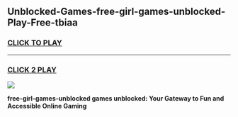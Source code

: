 
## Unblocked-Games-free-girl-games-unblocked-Play-Free-tbiaa
<h3>
<a href="https://premium76.site?title=free-girl-games-unblocked&ref=10A">CLICK TO PLAY</a></h3>
<hr>

<h3>
<a href="https://premium76.site?title=free-girl-games-unblocked&ref=10A">CLICK 2 PLAY</a>
  
</h3>

<a href="https://premium76.site?title=free-girl-games-unblocked&ref=10A"><img src="https://clearcache.store/games.png"></a>


**free-girl-games-unblocked games unblocked: Your Gateway to Fun and Accessible Online Gaming**
